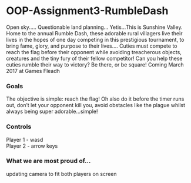 # OOP-Assignment3-RumbleDash


Open sky..... Questionable land planning… Yetis…This is Sunshine Valley. Home to the annual Rumble Dash, these adorable rural villagers live their lives in the hopes of one day competing in this prestigious tournament, to bring fame, glory, and purpose to their lives…. 
Cuties must compete to reach the flag before their opponent while avoiding treacherous objects, creatures and the tiny fury of their fellow competitor! Can you help these cuties rumble their way to victory? Be there, or be square! Coming March 2017 at Games Fleadh

### Goals

The objective is simple: reach the flag! Oh also do it before the timer runs out, don’t let your opponent kill you, avoid obstacles like the plague whilst always being super adorable…simple!

### Controls
   Player 1 - wasd    
   Player 2 - arrow keys


### What we are most proud of…

 updating camera to fit both players on screen
 


